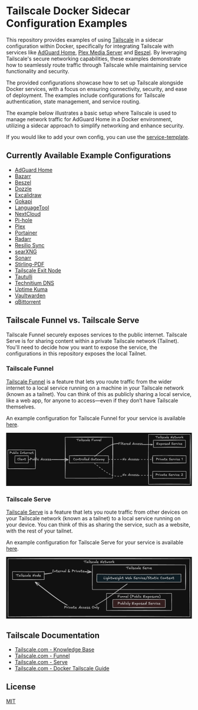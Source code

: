 # Tailscale Docker Sidecar Configuration Examples

This repository provides examples of using [Tailscale](https://tailscale.com/) in a sidecar configuration within Docker, specifically for integrating Tailscale with services like [AdGuard Home](https://github.com/AdguardTeam/AdGuardHome), [Plex Media Server](https://www.plex.tv/) and [Beszel](https://github.com/henrygd/beszel). By leveraging Tailscale's secure networking capabilities, these examples demonstrate how to seamlessly route traffic through Tailscale while maintaining service functionality and security.

The provided configurations showcase how to set up Tailscale alongside Docker services, with a focus on ensuring connectivity, security, and ease of deployment. The examples include configurations for Tailscale authentication, state management, and service routing.

The example below illustrates a basic setup where Tailscale is used to manage network traffic for AdGuard Home in a Docker environment, utilizing a sidecar approach to simplify networking and enhance security.

If you would like to add your own config, you can use the [service-template](templates/service-template/).

## Currently Available Example Configurations

- [AdGuard Home](services/adguardhome)
- [Bazarr](services/bazarr)
- [Beszel](services/beszel)
- [Dozzle](services/dozzle)
- [Excalidraw](services/excalidraw)
- [Gokapi](services/gokapi)
- [LanguageTool](services/languagetool)
- [NextCloud](services/nextcloud)
- [Pi-hole](services/pihole)
- [Plex](services/plex)
- [Portainer](services/portainer)
- [Radarr](services/radarr)
- [Resilio Sync](services/resilio-sync)
- [searXNG](services/searxng)
- [Sonarr](services/sonarr)
- [Stirling-PDF](services/stirlingpdf)
- [Tailscale Exit Node](services/tailscale-exit-node)
- [Tautulli](services/tautulli)
- [Technitium DNS](services/technitium)
- [Uptime Kuma](services/uptime-kuma)
- [Vaultwarden](services/vaultwarden)
- [qBittorrent](services/qbittorrent)

## Tailscale Funnel vs. Tailscale Serve

Tailscale Funnel securely exposes services to the public internet. Tailscale Serve is for sharing content within a private Tailscale network (Tailnet). You'll need to decide how you want to expose the service, the configurations in this repository exposes the local Tailnet.

### Tailscale Funnel

[Tailscale Funnel](https://tailscale.com/kb/1223/funnel) is a feature that lets you route traffic from the wider internet to a local service running on a machine in your Tailscale network (known as a tailnet). You can think of this as publicly sharing a local service, like a web app, for anyone to access—even if they don’t have Tailscale themselves.

An example configuration for Tailscale Funnel for your service is available [here](funnel-serve/funnel-example.json).

![Tailscale Funnel](images/tailscale-funnel.png)

### Tailscale Serve

[Tailscale Serve](https://tailscale.com/kb/1312/serve) is a feature that lets you route traffic from other devices on your Tailscale network (known as a tailnet) to a local service running on your device. You can think of this as sharing the service, such as a website, with the rest of your tailnet.

An example configuration for Tailscale Serve for your service is available [here](funnel-serve/serve-example.json).

![Tailscale Serve](images/tailscale-serve.png)

## Tailscale Documentation

- [Tailscale.com - Knowledge Base](https://tailscale.com/kb)
- [Tailscale.com - Funnel](https://tailscale.com/kb/1223/funnel)
- [Tailscale.com - Serve](https://tailscale.com/kb/1242/tailscale-serve)
- [Tailscale.com - Docker Tailscale Guide](https://tailscale.com/blog/docker-tailscale-guide)

## License

[MIT](https://choosealicense.com/licenses/mit/)
